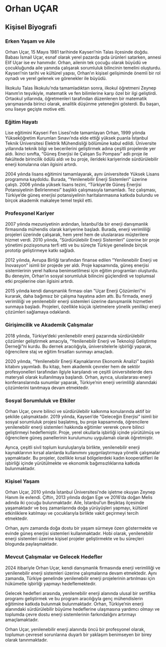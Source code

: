 # Orhan UÇAR

## Kişisel Biyografi

### Erken Yaşam ve Aile

Orhan Uçar, 15 Mayıs 1981 tarihinde Kayseri’nin Talas ilçesinde doğdu. Babası İsmail Uçar, esnaf olarak yerel pazarda gıda ürünleri satarken, annesi Elif Uçar ise ev hanımıdır. Orhan, ailenin tek çocuğu olarak büyüdü ve çocukluğunda aile yanında çalışarak sorumluluk bilincinin temelini oluşturdu. Kayseri’nin tarihi ve kültürel yapısı, Orhan’ın kişisel gelişiminde önemli bir rol oynadı ve yerel gelenek ve görenekler ile büyüdü.

İlkokulu Talas İlkokulu’nda tamamladıktan sonra, ilkokul öğretmeni Zeynep Hanım’ın teşvikiyle, matematik ve fen bilimlerine karşı özel bir ilgi geliştirdi. Ortaokul yıllarında, öğretmenleri tarafından düzenlenen bir matematik yarışmasında birinci olarak, analitik düşünme yeteneğini gösterdi. Bu başarı, onu liseye geçişte motive etti.

### Eğitim Hayatı

Lise eğitimini Kayseri Fen Lisesi’nde tamamlayan Orhan, 1999 yılında Yükseköğretim Kurumları Sınavı’nda elde ettiği yüksek puanla İstanbul Teknik Üniversitesi Elektrik Mühendisliği bölümüne kabul edildi. Üniversite yıllarında teknik bilgi ve becerilerini geliştirmek adına çeşitli projelerde yer aldı. İkinci sınıfta, “Güneş Enerjisi ile Çalışan Su Pompası” adlı proje ile fakültede birincilik ödülü aldı ve bu proje, ilerideki kariyerinde sürdürülebilir enerji konularına olan ilgisini artırdı.

2004 yılında lisans eğitimini tamamlayarak, aynı üniversitede Yüksek Lisans programına kaydoldu. Burada, “Yenilenebilir Enerji Sistemleri” üzerine çalıştı. 2006 yılında yüksek lisans tezini, “Türkiye’de Güneş Enerjisi Potansiyelinin Belirlenmesi” başlıklı çalışmasıyla tamamladı. Tez çalışması, Türkiye’de güneş enerjisi potansiyelinin haritalanmasına katkıda bulundu ve birçok akademik makaleye temel teşkil etti.

### Profesyonel Kariyer

2007 yılında mezuniyetinin ardından, İstanbul’da bir enerji danışmanlık firmasında mühendis olarak kariyerine başladı. Burada, enerji verimliliği projeleri üzerinde çalışarak, hem yerel hem de uluslararası müşterilere hizmet verdi. 2010 yılında, “Sürdürülebilir Enerji Sistemleri” üzerine bir proje yönetimi pozisyonuna terfi etti ve bu süreçte Türkiye genelinde birçok prototip geliştirmeye katkı sağladı.

2012 yılında, Avrupa Birliği tarafından finanse edilen “Yenilenebilir Enerji ve İnovasyon” isimli bir projede yer aldı. Proje kapsamında, güneş enerjisi sistemlerinin yerel halkına benimsetilmesi için eğitim programları oluşturdu. Bu deneyim, Orhan’ın sosyal sorumluluk bilincini güçlendirdi ve toplumsal etki projelerine olan ilgisini artırdı.

2015 yılında kendi danışmanlık firması olan "Uçar Enerji Çözümleri"ni kurarak, daha bağımsız bir çalışma hayatına adım attı. Bu firmada, enerji verimliliği ve yenilenebilir enerji sistemleri üzerine danışmanlık hizmetleri sunmaya başladı. Projeleri, özellikle küçük işletmelere yönelik yenilikçi enerji çözümleri sağlamaya odaklandı.

### Girişimcilik ve Akademik Çalışmalar

2018 yılında, Türkiye’deki yenilenebilir enerji pazarında sürdürülebilir çözümler geliştirmek amacıyla, “Yenilenebilir Enerji ve Teknoloji Geliştirme Derneği”ni kurdu. Bu dernek aracılığıyla, üniversitelerle işbirliği yaparak, öğrencilere staj ve eğitim fırsatları sunmayı amaçladı.

2020 yılında, “Yenilenebilir Enerji Kaynaklarının Ekonomik Analizi” başlıklı kitabını yayımladı. Bu kitap, hem akademik çevreler hem de sektör profesyonelleri tarafından ilgiyle karşılandı ve çeşitli üniversitelerde ders materyali olarak kullanılmaya başlandı. Orhan, ayrıca, uluslararası enerji konferanslarında sunumlar yaparak, Türkiye’nin enerji verimliliği alanındaki çözümlerini tanıtmaya devam etmektedir.

### Sosyal Sorumluluk ve Etkiler

Orhan Uçar, çevre bilinci ve sürdürülebilir kalkınma konularında aktif bir şekilde çalışmaktadır. 2019 yılında, Kayseri’de “Geleceğin Enerjisi” isimli bir sosyal sorumluluk projesi başlatmış, bu proje kapsamında, öğrencilere yenilenebilir enerji sistemleri hakkında eğitimler vererek çevre bilinci geliştirmeyi hedeflemiştir. Proje, yerel okullarla işbirliği içinde yürütülmüş ve öğrencilere güneş panellerinin kurulumunu uygulamalı olarak öğretmiştir.

Ayrıca, çeşitli sivil toplum kuruluşlarıyla birlikte, yenilenebilir enerji kaynaklarının kırsal alanlarda kullanımını yaygınlaştırmaya yönelik çalışmalar yapmaktadır. Bu projeler, özellikle kırsal bölgelerdeki kadın kooperatifleri ile işbirliği içinde yürütülmekte ve ekonomik bağımsızlıklarına katkıda bulunmaktadır.

### Kişisel Yaşam

Orhan Uçar, 2010 yılında İstanbul Üniversitesi’nde işletme okuyan Zeynep Hanım ile evlendi. Çiftin, 2013 yılında doğan Ege ve 2016’da doğan Melis adında iki çocuğu bulunmaktadır. Aile, İstanbul’un Beşiktaş ilçesinde yaşamaktadır ve boş zamanlarında doğa yürüyüşleri yapmayı, kültürel etkinliklere katılmayı ve çocuklarıyla birlikte vakit geçirmeyi tercih etmektedir.

Orhan, aynı zamanda doğa dostu bir yaşam sürmeye özen göstermekte ve evinde güneş enerjisi sistemleri kullanmaktadır. Hobi olarak, yenilenebilir enerji sistemleri üzerine kişisel projeler geliştirmekte ve bu süreçleri blogunda paylaşmaktadır.

### Mevcut Çalışmalar ve Gelecek Hedefler

2024 itibariyle Orhan Uçar, kendi danışmanlık firmasında enerji verimliliği ve yenilenebilir enerji sistemleri üzerine çalışmalarına devam etmektedir. Aynı zamanda, Türkiye genelinde yenilenebilir enerji projelerinin artırılması için hükümetle işbirliği yapmayı hedeflemektedir.

Gelecek hedefleri arasında, yenilenebilir enerji alanında ulusal bir sertifika programı geliştirmek ve bu program aracılığıyla genç mühendislerin eğitimine katkıda bulunmak bulunmaktadır. Orhan, Türkiye’nin enerji alanındaki sürdürülebilir büyüme hedeflerine ulaşmasına yardımcı olmayı ve toplumda çevre dostu enerji sistemlerinin farkındalığını artırmayı amaçlamaktadır.

Orhan Uçar, yenilenebilir enerji alanında öncü bir profesyonel olarak, toplumun çevresel sorunlarına duyarlı bir yaklaşım benimseyen bir birey olarak tanınmaktadır.